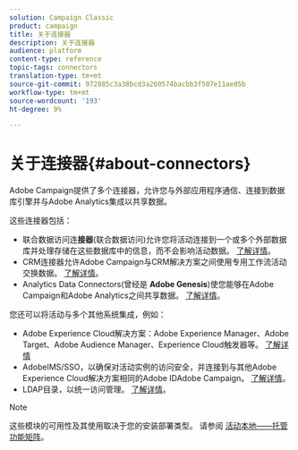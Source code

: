```yaml
---
solution: Campaign Classic
product: campaign
title: 关于连接器
description: 关于连接器
audience: platform
content-type: reference
topic-tags: connectors
translation-type: tm+mt
source-git-commit: 972885c3a38bcd3a260574bacbb3f507e11ae05b
workflow-type: tm+mt
source-wordcount: '193'
ht-degree: 9%

---
```



# 关于连接器{#about-connectors}

Adobe Campaign提供了多个连接器，允许您与外部应用程序通信、连接到数据库引擎并与Adobe Analytics集成以共享数据。

这些连接器包括：

* 联合数据访问连&#x200B;**接器**(联合数据访问)允许您将活动连接到一个或多个外部数据库并处理存储在这些数据库中的信息，而不会影响活动数据。 [了解详情](../../installation/using/about-fda.md)。
* CRM连接器允许Adobe Campaign与CRM解决方案之间使用专用工作流活动交换数据。 [了解详情](../../platform/using/crm-connectors.md)。
* Analytics Data Connectors(曾经是 **Adobe Genesis**)使您能够在Adobe Campaign和Adobe Analytics之间共享数据。 [了解详情](../../platform/using/adobe-analytics-data-connector.md)。

您还可以将活动与多个其他系统集成，例如：

* Adobe Experience Cloud解决方案：Adobe Experience Manager、Adobe Target、Adobe Audience Manager、Experience Cloud触发器等。 [了解详情](../../integrations/using/about-campaign-integrations.md)
* AdobeIMS/SSO，以确保对活动实例的访问安全，并连接到与其他Adobe Experience Cloud解决方案相同的Adobe IDAdobe Campaign。 [了解详情](../../integrations/using/about-adobe-id.md)。
* LDAP目录，以统一访问管理。 [了解详情](../../installation/using/connecting-through-ldap.md)。

>[!NOTE]
>
>这些模块的可用性及其使用取决于您的安装部署类型。 请参阅 [活动本地——托管功能矩阵](../../installation/using/capability-matrix.md)。

